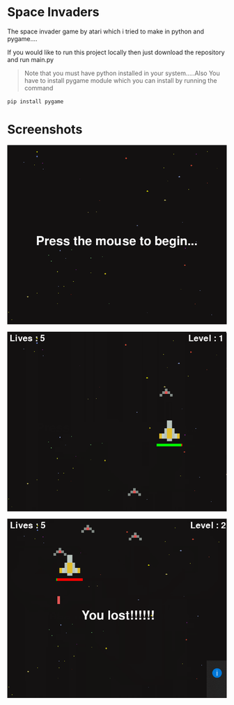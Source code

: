 # Space Invaders

The space invader game by atari which i tried to make in python and pygame....

If you would like to run this project locally then just download the repository and run main.py

> Note that you must have python installed in your system.....Also You have to install pygame module which you can install by running the command

```bash
pip install pygame
```

# Screenshots

![pic 1](https://github.com/grapeJUICE1/space-invaders/blob/master/screenshots/space-invaders-1.png?raw=true)

![pic 2](https://github.com/grapeJUICE1/space-invaders/blob/master/screenshots/space-invaders-2.png?raw=true)

![pic 3](https://github.com/grapeJUICE1/space-invaders/blob/master/screenshots/space-invaders-3.png?raw=true)


